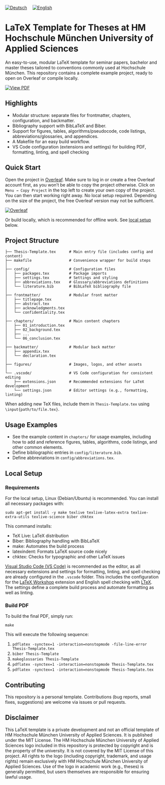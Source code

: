 [![Deutsch](https://img.shields.io/badge/DE-Deutsch-lightgrey?style=for-the-badge&logo=google-translate&logoColor=lightgrey)](https://github.com/Simon-Hi5/Hochschule-Muenchen-LaTeX-Template)&emsp;
[![English](https://img.shields.io/badge/EN-English-0A84FF?style=for-the-badge&logo=google-translate&logoColor=0A84FF)](https://github.com/Simon-Hi5/Hochschule-Muenchen-LaTeX-Template/tree/english)

# LaTeX Template for Theses at HM Hochschule München University of Applied Sciences

An easy-to-use, modular LaTeX template for seminar papers, bachelor and master theses tailored to conventions commonly used at Hochschule München. This repository contains a complete example project, ready to open on Overleaf or compile locally.

[![View PDF](https://img.shields.io/badge/View_PDF-Thesis_Template-red?style=for-the-badge&logo=readdotcv&logoColor=red)](Thesis-Template.pdf)

## Highlights

- Modular structure: separate files for frontmatter, chapters, configuration, and backmatter.
- Bibliography support with BibLaTeX and Biber.
- Support for figures, tables, algorithms/pseudocode, code listings, abbreviations/glossaries, and appendices.
- A Makefile for an easy build workflow.
- VS Code configuration (extensions and settings) for building PDF, formatting, linting, and spell checking

## Quick Start

Open the project in [Overleaf](https://www.overleaf.com/read/nrmrmjvwwhnv#ddfbfb). Make sure to log in or create a free Overleaf account first, as you won’t be able to copy the project otherwise. Click on `Menu → Copy Project` in the top left to create your own copy of the project. You can then start working right away. No local setup required. Depending on the size of the project, the free Overleaf version may not be sufficient.

[![Overleaf](https://img.shields.io/badge/Open_in-Overleaf-47A141?style=for-the-badge&logo=overleaf)](https://www.overleaf.com/read/nrmrmjvwwhnv#ddfbfb)

Or build locally, which is recommended for offline work. See [local setup](#local-setup) below.

## Project Structure

```
├── Thesis-Template.tex      # Main entry file (includes config and content)
├── makefile                 # Convenience wrapper for build steps
│
├── config/                  # Configuration files
│   ├── packages.tex         # Package imports
│   ├── settings.tex         # Settings and styling
│   ├── abbreviations.tex    # Glossary/abbreviations definitions
│   └── literature.bib       # BibLaTeX bibliography file
│
├── frontmatter/             # Modular front matter
│   ├── titlepage.tex
│   ├── abstract.tex
│   ├── acknowledgments.tex
│   └── confidentiality.tex
│
├── chapters/                # Main content chapters
│   ├── 01_introduction.tex
│   ├── 02_background.tex
│   ├── ...
│   └── 06_conclusion.tex
│
├── backmatter/              # Modular back matter
│   ├── appendix.tex
│   └── declaration.tex
│
├── figures/                 # Images, logos, and other assets
│
└── .vscode/                 # VS Code configuration for consistent editing
    ├── extensions.json      # Recommended extensions for LaTeX development
    └── settings.json        # Editor settings (e.g., formatting, linting)
```

When adding new TeX files, include them in `Thesis-Template.tex` using `\input{path/to/file.tex}`.

## Usage Examples

- See the example content in `chapters/` for usage examples, including how to add and reference figures, tables, algorithms, code listings, and other common elements.
- Define bibliographic entries in `config/literature.bib`.
- Define abbreviations in `config/abbreviations.tex`.

## Local Setup

### Requirements

For the local setup, Linux (Debian/Ubuntu) is recommended. You can install all necessary packages with:

`sudo apt-get install -y make texlive texlive-latex-extra texlive-extra-utils texlive-science biber chktex`

This command installs:

- TeX Live: LaTeX distribution
- Biber: Bibliography handling with BibLaTeX
- make: Automates the build process
- latexindent: Formats LaTeX source code nicely
- chktex: Checks for typographic and other LaTeX issues

[Visual Studio Code (VS Code)](https://code.visualstudio.com/) is recommended as the editor, as all necessary extensions and settings for formatting, linting, and spell checking are already configured in the `.vscode` folder. This includes the configuration for the [LaTeX Workshop](https://marketplace.visualstudio.com/items?itemName=James-Yu.latex-workshop) extension and English spell checking with [LTeX](https://marketplace.visualstudio.com/items?itemName=valentjn.vscode-ltex). The settings define a complete build process and automate formatting as well as linting.

### Build PDF

To build the final PDF, simply run:

`make`

This will execute the following sequence:

1. `pdflatex -synctex=1 -interaction=nonstopmode -file-line-error Thesis-Template.tex`
2. `biber Thesis-Template`
3. `makeglossaries Thesis-Template`
4. `pdflatex -synctex=1 -interaction=nonstopmode Thesis-Template.tex`
5. `pdflatex -synctex=1 -interaction=nonstopmode Thesis-Template.tex`

## Contributing

This repository is a personal template. Contributions (bug reports, small fixes, suggestions) are welcome via issues or pull requests.

## Disclaimer

This LaTeX template is a private development and not an official template of HM Hochschule München University of Applied Sciences. It is published under the MIT License. The HM Hochschule München University of Applied Sciences logo included in this repository is protected by copyright and is the property of the university. It is not covered by the MIT License of this project. All rights to the logo (including copyright, trademark, and usage rights) remain exclusively with HM Hochschule München University of Applied Sciences. Use of the logo in academic work (e.g., theses) is generally permitted, but users themselves are responsible for ensuring lawful usage.
